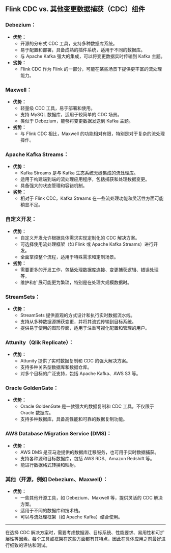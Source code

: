 ## Flink CDC vs. 其他变更数据捕获（CDC）组件

### Debezium：
- **优势：**
  - 开源的分布式 CDC 工具，支持多种数据库系统。
  - 易于配置和部署，具备成熟的插件系统，适用于不同的数据库。
  - 与 Apache Kafka 强大的集成，可以将变更数据实时传输到 Kafka 主题。
- **劣势：**
  - Flink CDC 作为 Flink 的一部分，可能在某些场景下提供更丰富的流处理能力。

### Maxwell：
- **优势：**
  - 轻量级 CDC 工具，易于部署和使用。
  - 支持 MySQL 数据库，适用于较简单的 CDC 场景。
  - 类似于 Debezium，能够将变更数据发送到 Kafka 主题。
- **劣势：**
  - 与 Flink CDC 相比，Maxwell 的功能相对有限，特别是对于复杂的流处理操作。

### Apache Kafka Streams：
- **优势：**
  - Kafka Streams 是与 Kafka 生态系统无缝集成的流处理库。
  - 适用于构建端到端的流处理应用程序，包括捕获和处理数据变更。
  - 具备强大的状态管理和容错机制。
- **劣势：**
  - 相对于 Flink CDC，Kafka Streams 在一些流处理功能和灵活性方面可能稍显不足。

### 自定义开发：
- **优势：**
  - 自定义开发允许根据具体需求实现定制化的 CDC 解决方案。
  - 可选择使用流处理框架（如 Flink 或 Apache Kafka Streams）进行开发。
  - 全面掌控整个流程，适用于特殊需求和定制场景。
- **劣势：**
  - 需要更多的开发工作，包括处理数据库连接、变更捕获逻辑、错误处理等。
  - 维护和扩展可能更为繁琐，特别是在处理大规模数据时。

### StreamSets：
- **优势：**
  - StreamSets 提供直观的方式设计和执行实时数据流水线。
  - 支持从多种数据源捕获变更，并将其流式传输到目标系统。
  - 提供易于使用的图形界面，适用于注重可视化配置和管理的用户。

### Attunity（Qlik Replicate）：
- **优势：**
  - Attunity 提供了实时数据复制和 CDC 的强大解决方案。
  - 支持多种关系型数据库和数据仓库。
  - 对多个目标的广泛支持，包括 Apache Kafka、AWS S3 等。

### Oracle GoldenGate：
- **优势：**
  - Oracle GoldenGate 是一款强大的数据复制和 CDC 工具，不仅限于 Oracle 数据库。
  - 支持多种数据库，具备高性能和可靠的数据复制功能。
  
### AWS Database Migration Service (DMS)：
- **优势：**
  - AWS DMS 是亚马逊提供的数据库迁移服务，也可用于实时数据捕获。
  - 支持各种源和目标数据库，包括 AWS RDS、Amazon Redshift 等。
  - 能进行数据格式转换和映射。

### 其他（开源，例如 Debezium、Maxwell）：
- **优势：**
  - 一些其他开源工具，如 Debezium、Maxwell 等，提供灵活的 CDC 解决方案。
  - 适用于不同的数据库和技术栈。
  - 可以与流处理框架（如 Apache Kafka）结合使用。

---

在选择 CDC 解决方案时，需要考虑数据源、目标系统、性能要求、易用性和可扩展性等因素。每个工具或框架在这些方面都有其特点，因此在具体应用之前最好进行细致的评估和测试。

